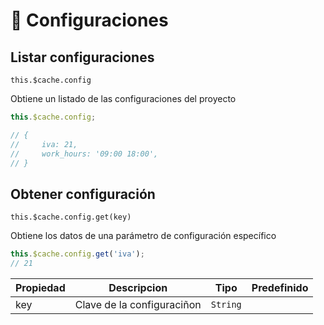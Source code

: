 # 🔧 Configuraciones


## Listar configuraciones
```this.$cache.config```

Obtiene un listado de las configuraciones del proyecto

``` js
this.$cache.config;

// {
//     iva: 21,
//     work_hours: '09:00 18:00',
// }
```

## Obtener configuración
```this.$cache.config.get(key)```

Obtiene los datos de una parámetro de configuración específico

``` js
this.$cache.config.get('iva');
// 21
```

|Propiedad|Descripcion|Tipo|Predefinido|
|---------|---------|---------|---------|
|key|Clave de la configuraciñon|```String```|<required />|




